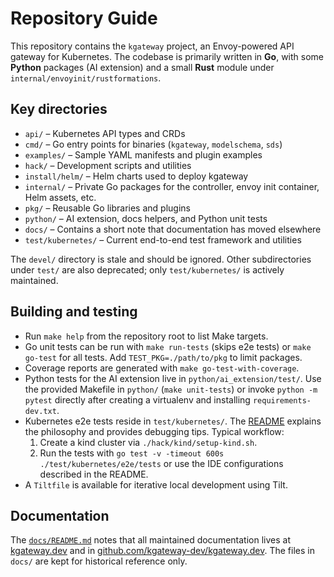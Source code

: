 # Repository Guide

This repository contains the `kgateway` project, an Envoy-powered API gateway for Kubernetes. The codebase is primarily written in **Go**, with some **Python** packages (AI extension) and a small **Rust** module under `internal/envoyinit/rustformations`.

## Key directories
- `api/` – Kubernetes API types and CRDs
- `cmd/` – Go entry points for binaries (`kgateway`, `modelschema`, `sds`)
- `examples/` – Sample YAML manifests and plugin examples
- `hack/` – Development scripts and utilities
- `install/helm/` – Helm charts used to deploy kgateway
- `internal/` – Private Go packages for the controller, envoy init container, Helm assets, etc.
- `pkg/` – Reusable Go libraries and plugins
- `python/` – AI extension, docs helpers, and Python unit tests
- `docs/` – Contains a short note that documentation has moved elsewhere
- `test/kubernetes/` – Current end-to-end test framework and utilities

The `devel/` directory is stale and should be ignored. Other subdirectories under `test/` are also deprecated; only `test/kubernetes/` is actively maintained.

## Building and testing
- Run `make help` from the repository root to list Make targets.
- Go unit tests can be run with `make run-tests` (skips e2e tests) or `make go-test` for all tests. Add `TEST_PKG=./path/to/pkg` to limit packages.
- Coverage reports are generated with `make go-test-with-coverage`.
- Python tests for the AI extension live in `python/ai_extension/test/`. Use the provided Makefile in `python/` (`make unit-tests`) or invoke `python -m pytest` directly after creating a virtualenv and installing `requirements-dev.txt`.
- Kubernetes e2e tests reside in `test/kubernetes/`. The [README](test/kubernetes/README.md) explains the philosophy and provides debugging tips. Typical workflow:
  1. Create a kind cluster via `./hack/kind/setup-kind.sh`.
  2. Run the tests with `go test -v -timeout 600s ./test/kubernetes/e2e/tests` or use the IDE configurations described in the README.
- A `Tiltfile` is available for iterative local development using Tilt.

## Documentation
The [`docs/README.md`](docs/README.md) notes that all maintained documentation lives at [kgateway.dev](https://kgateway.dev/) and in [github.com/kgateway-dev/kgateway.dev](https://github.com/kgateway-dev/kgateway.dev/). The files in `docs/` are kept for historical reference only.

